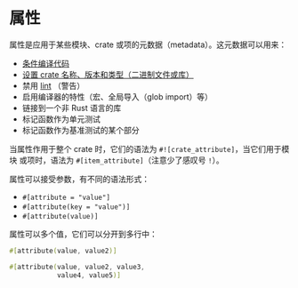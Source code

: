 # 属性

属性是应用于某些模块、crate 或项的元数据（metadata）。这元数据可以用来：

<!-- TODO: Link these to their respective examples -->

* [条件编译代码][cfg]
* [设置 crate 名称、版本和类型（二进制文件或库）][crate]
* 禁用 [lint][lint] （警告）
* 启用编译器的特性（宏、全局导入（glob import）等）
* 链接到一个非 Rust 语言的库
* 标记函数作为单元测试
* 标记函数作为基准测试的某个部分

当属性作用于整个 crate 时，它们的语法为 `#![crate_attribute]`，当它们用于模块
或项时，语法为 `#[item_attribute]`（注意少了感叹号 `!`）。

属性可以接受参数，有不同的语法形式：

* `#[attribute = "value"]`
* `#[attribute(key = "value")]`
* `#[attribute(value)]`

属性可以多个值，它们可以分开到多行中：

```rust
#[attribute(value, value2)]

#[attribute(value, value2, value3,
            value4, value5)]
```

[cfg]: rust-tutorial/docs/attribute/cfg.md
[crate]: rust-tutorial/docs/attribute/crate.md
[lint]: https://en.wikipedia.org/wiki/Lint_%28software%29
